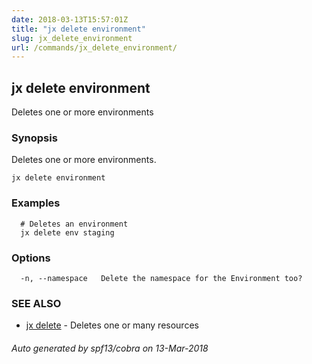 ```yaml
---
date: 2018-03-13T15:57:01Z
title: "jx delete environment"
slug: jx_delete_environment
url: /commands/jx_delete_environment/
---
```

## jx delete environment

Deletes one or more environments

### Synopsis


Deletes one or more environments.

```
jx delete environment
```

### Examples

```
  # Deletes an environment
  jx delete env staging
```

### Options

```
  -n, --namespace   Delete the namespace for the Environment too?
```

### SEE ALSO
* [jx delete](/commands/jx_delete/)	 - Deletes one or many resources

###### Auto generated by spf13/cobra on 13-Mar-2018
